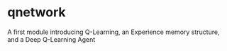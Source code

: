 # qnetwork
A first module introducing Q-Learning, an Experience memory structure, and a Deep Q-Learning Agent
